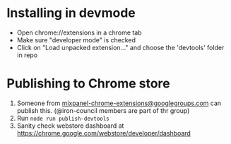 # Installing in devmode
* Open chrome://extensions in a chrome tab
* Make sure "developer mode" is checked
* Click on "Load unpacked extension..." and choose the 'devtools' folder in repo

# Publishing to Chrome store
 1. Someone from mixpanel-chrome-extensions@googlegroups.com can publish this. (@iron-council members are part of thr group)
 2. Run `node run publish-devtools`
 3. Sanity check webstore dashboard at https://chrome.google.com/webstore/developer/dashboard
